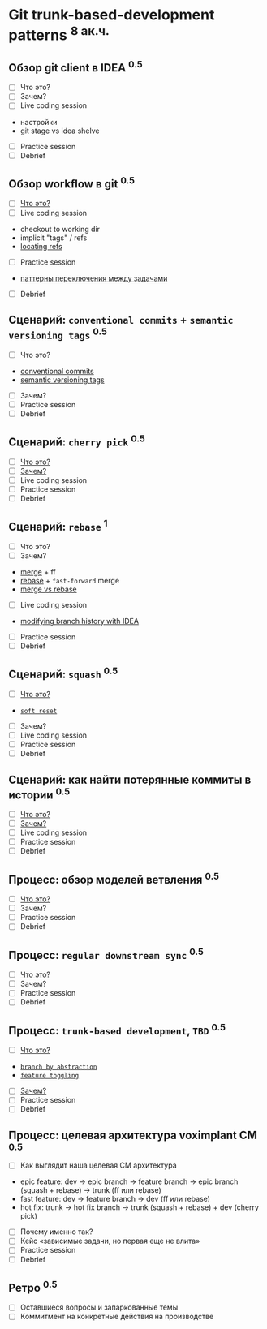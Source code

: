 Git trunk-based-development patterns <sup>8 ак.ч.</sup>
====================================

Обзор git client в IDEA <sup>0.5</sup>
-----------------------
- [ ] Что это?
- [ ] Зачем?
- [ ] Live coding session
- настройки
- git stage vs idea shelve
- [ ] Practice session
- [ ] Debrief

Обзор workflow в git <sup>0.5</sup>
--------------------
- [ ] [Что это?](https://ndpsoftware.com/git-cheatsheet.html)
- [ ] Live coding session
- checkout to working dir
- implicit "tags" / refs
- [locating refs](https://stackoverflow.com/a/2222920)
- [ ] Practice session
- [паттерны переключения между задачами](https://www.jetbrains.com/help/idea/work-on-several-features-simultaneously.html)
- [ ] Debrief

Сценарий: `conventional commits` + `semantic versioning tags` <sup>0.5</sup>
-------------------------------------------------------------
- [ ] Что это?
- [conventional commits](https://www.conventionalcommits.org/en/v1.0.0/)
- [semantic versioning tags](https://semver.org)
- [ ] Зачем?
- [ ] Practice session
- [ ] Debrief

Сценарий: `cherry pick` <sup>0.5</sup>
-----------------------
- [ ] [Что это?](https://git-scm.com/book/ru/v2/Распределенный-Git-Сопровождение-проекта#r_rebase_cherry_pick)
- [ ] [Зачем?](https://www.atlassian.com/git/tutorials/cherry-pick)
- [ ] Live coding session
- [ ] Practice session
- [ ] Debrief

Сценарий: `rebase` <sup>1</sup>
------------------
- [ ] Что это?
- [ ] Зачем?
- [merge](https://git-scm.com/book/en/v2/Git-Branching-Basic-Branching-and-Merging#_basic_merging) + ff
- [rebase](https://git-scm.com/book/en/v2/Git-Branching-Rebasing) + `fast-forward` merge
- [merge vs rebase](https://www.atlassian.com/ru/git/tutorials/merging-vs-rebasing)
- [ ] Live coding session
- [modifying branch history with IDEA](https://www.jetbrains.com/help/idea/edit-project-history.html)
- [ ] Practice session
- [ ] Debrief

Сценарий: `squash` <sup>0.5</sup>
------------------
- [ ] [Что это?](https://ru.stackoverflow.com/questions/433993/Как-работает-git-merge-squash)
- [`soft reset`](https://stackoverflow.com/a/5189600)
- [ ] Зачем?
- [ ] Live coding session
- [ ] Practice session
- [ ] Debrief

Сценарий: как найти потерянные коммиты в истории <sup>0.5</sup>
------------------------------------------------
- [ ] [Что это?](https://stackoverflow.com/questions/18514659/git-what-is-a-dangling-commit-blob-and-where-do-they-come-from)
- [ ] [Зачем?](https://git-scm.com/book/ru/v2/Git-изнутри-Обслуживание-репозитория-и-восстановление-данных)
- [ ] Live coding session
- [ ] Practice session
- [ ] Debrief

Процесс: обзор моделей ветвления <sup>0.5</sup>
--------------------------------
- [ ] [Что это?](https://medium.com/@patrickporto/4-branching-workflows-for-git-30d0aaee7bf)
- [ ] Зачем?
- [ ] Practice session
- [ ] Debrief

Процесс: `regular downstream sync` <sup>0.5</sup>
----------------------------------
- [ ] [Что это?](https://www.atlassian.com/git/tutorials/git-forks-and-upstreams)
- [ ] Зачем?
- [ ] Practice session
- [ ] Debrief

Процесс: `trunk-based development`, `TBD` <sup>0.5</sup>
-----------------------------------------
- [ ] [Что это?](https://trunkbaseddevelopment.com)
- [`branch by abstraction`](https://martinfowler.com/bliki/BranchByAbstraction.html)
- [`feature toggling`]()
- [ ] [Зачем?](https://habr.com/ru/post/519314/)
- [ ] Practice session
- [ ] Debrief

Процесс: целевая архитектура voximplant CM <sup>0.5</sup>
------------------------------------------
- [ ] Как выглядит наша целевая CM архитектура
- epic feature: dev -> epic branch -> feature branch -> epic branch (squash + rebase) -> trunk (ff или rebase)
- fast feature: dev -> feature branch -> dev (ff или rebase)
- hot fix: trunk -> hot fix branch -> trunk (squash + rebase) + dev (cherry pick)
- [ ] Почему именно так?
- [ ] Кейс «зависимые задачи, но первая еще не влита»
- [ ] Practice session
- [ ] Debrief

Ретро <sup>0.5</sup>
-----
- [ ] Оставшиеся вопросы и запаркованные темы
- [ ] Коммитмент на конкретные действия на производстве
